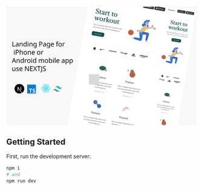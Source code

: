 
![Screenshot](Cover.png)
## Getting Started

First, run the development server:


```bash
npm i 
# and
npm run dev
```

